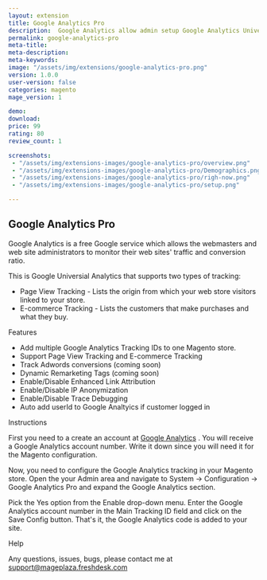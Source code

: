 ```yaml
---
layout: extension
title: Google Analytics Pro
description:  Google Analytics allow admin setup Google Analytics Universial quickly by adding multiple tracking ID in store
permalink: google-analytics-pro
meta-title: 
meta-description: 
meta-keywords: 
image: "/assets/img/extensions/google-analytics-pro.png"
version: 1.0.0
user-version: false
categories: magento
mage_version: 1

demo: 
download:
price: 99
rating: 80
review_count: 1

screenshots:
 - "/assets/img/extensions-images/google-analytics-pro/overview.png"
 - "/assets/img/extensions-images/google-analytics-pro/Demographics.png"
 - "/assets/img/extensions-images/google-analytics-pro/righ-now.png"
 - "/assets/img/extensions-images/google-analytics-pro/setup.png"

---
```



<h2>Google Analytics Pro</h2>


Google Analytics is a free Google service which allows the webmasters and web site administrators to monitor their web sites' traffic and conversion ratio.

This is Google Universial Analytics that supports two types of tracking:

- Page View Tracking - Lists the origin from which your web store visitors linked to your store. 
- E-commerce Tracking - Lists the customers that make purchases and what they buy.


Features


- Add multiple Google Analytics Tracking IDs to one Magento store. 
- Support Page View Tracking and E-commerce Tracking
- Track Adwords conversions (coming soon)
- Dynamic Remarketing Tags (coming soon)
- Enable/Disable Enhanced Link Attribution
- Enable/Disable IP Anonymization
- Enable/Disable Trace Debugging
- Auto add userId to Google Analtyics if customer logged in

Instructions


First you need to a create an account at <a href="http://www.google.com/analytics/">Google Analytics</a> . You will receive a Google Analytics account number. Write it down since you will need it for the Magento configuration.

Now, you need to configure the Google Analytics tracking in your Magento store. Open the your Admin area and navigate to System -> Configuration -> Google Analytics Pro and expand the Google Analytics section.

Pick the Yes option from the Enable drop-down menu. Enter the Google Analytics account number in the Main Tracking ID field and click on the Save Config button. That's it, the Google Analytics code is added to your site.

Help


Any questions, issues, bugs, please contact me at support@mageplaza.freshdesk.com